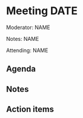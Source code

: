 
# Meeting DATE

Moderator: NAME

Notes: NAME

Attending: NAME

## Agenda

## Notes

## Action items
